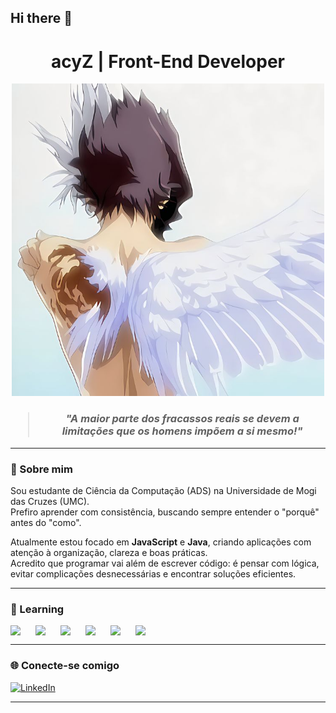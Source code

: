 ## Hi there 👋
<h1 align="center">acyZ | Front-End Developer</h1>

<p align="center">
<img src="https://github.com/79Emanuel/79Emanuel/blob/main/Kaworu%20Nagisa.jpg" width="500" />
</p>

<i><h3 align="center">
> *"A maior parte dos fracassos reais se devem a limitações que os homens impõem a si mesmo!"*
</h3></i>

---

### 🧠 Sobre mim

Sou estudante de Ciência da Computação (ADS) na Universidade de Mogi das Cruzes (UMC).  
Prefiro aprender com consistência, buscando sempre entender o "porquê" antes do "como".

Atualmente estou focado em **JavaScript** e **Java**, criando aplicações com atenção à organização, clareza e boas práticas.  
Acredito que programar vai além de escrever código: é pensar com lógica, evitar complicações desnecessárias e encontrar soluções eficientes.

---

### 🧠 Learning

<div style="display: flex; align-items: center;">
  <img src="https://cdn.jsdelivr.net/gh/devicons/devicon/icons/java/java-original.svg" width="40" />
  <img src="https://cdn.jsdelivr.net/gh/devicons/devicon/icons/javascript/javascript-original.svg" width="40" />
  <img src="https://cdn.jsdelivr.net/gh/devicons/devicon/icons/react/react-original.svg" width="40" />
  <img src="https://cdn.jsdelivr.net/gh/devicons/devicon/icons/mysql/mysql-original.svg" width="40" />
  <img src="https://cdn.jsdelivr.net/gh/devicons/devicon/icons/html5/html5-original.svg" width="40" />
  <img src="https://cdn.jsdelivr.net/gh/devicons/devicon/icons/css3/css3-original.svg" width="40" />
</div>


---

### 🌐 Conecte-se comigo

[![LinkedIn](https://img.shields.io/badge/acyZ-0077B5?style=for-the-badge&logo=linkedin&logoColor=white)](https://www.linkedin.com/in/pedro-emanuel-8a6581379/)

---


